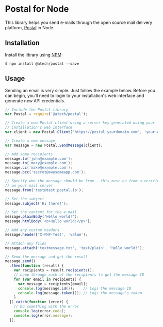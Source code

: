 # Postal for Node

This library helps you send e-mails through the open source mail delivery
platform, [Postal](https://github.com/atech/postal) in Node.

## Installation

Install the library using [NPM](https://www.npmjs.com/):

```
$ npm install @atech/postal --save
```

## Usage

Sending an email is very simple. Just follow the example below. Before you can
begin, you'll need to login to your installation's web interface and generate
new API credentials.

```javascript
// Include the Postal library
var Postal = require('@atech/postal');

// Create a new Postal client using a server key generated using your
// installation's web interface
var client = new Postal.Client('https://postal.yourdomain.com', 'your-api-key');

// Create a new message
var message = new Postal.SendMessage(client);

// Add some recipients
message.to('john@example.com');
message.to('mary@example.com');
message.cc('mike@example.com');
message.bcc('secret@awesomeapp.com');

// Specify who the message should be from - this must be from a verified domain
// on your mail server
message.from('test@test.postal.io');

// Set the subject
message.subject('Hi there!');

// Set the content for the e-mail
message.plainBody('Hello world!');
message.htmlBody('<p>Hello world!</p>');

// Add any custom headers
message.header('X-PHP-Test', 'value');

// Attach any files
message.attach('textmessage.txt', 'text/plain', 'Hello world!');

// Send the message and get the result
message.send()
  .then(function (result) {
    var recipients = result.recipients();
    // Loop through each of the recipients to get the message ID
    for (var email in recipients) {
      var message = recipients[email];
      console.log(message.id());    // Logs the message ID
      console.log(message.token()); // Logs the message's token
    }
  }).catch(function (error) {
    // Do something with the error
    console.log(error.code);
    console.log(error.message);
  });
```
